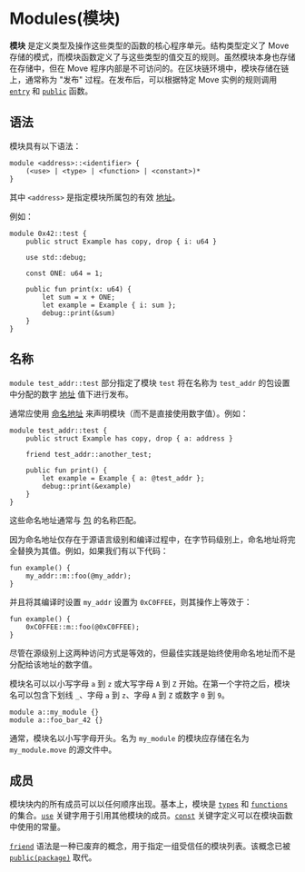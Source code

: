 # Modules(模块)

**模块** 是定义类型及操作这些类型的函数的核心程序单元。结构类型定义了 Move 存储的模式，而模块函数定义了与这些类型的值交互的规则。虽然模块本身也存储在存储中，但在 Move 程序内部是不可访问的。在区块链环境中，模块存储在链上，通常称为 "发布" 过程。在发布后，可以根据特定 Move 实例的规则调用 [`entry`](./functions.md#entry-modifier) 和 [`public`](./functions.md#visibility) 函数。

## 语法

模块具有以下语法：

```text
module <address>::<identifier> {
    (<use> | <type> | <function> | <constant>)*
}
```

其中 `<address>` 是指定模块所属包的有效 [地址](./primitive-types/address.md)。

例如：

```move
module 0x42::test {
    public struct Example has copy, drop { i: u64 }

    use std::debug;

    const ONE: u64 = 1;

    public fun print(x: u64) {
        let sum = x + ONE;
        let example = Example { i: sum };
        debug::print(&sum)
    }
}
```

## 名称

`module test_addr::test` 部分指定了模块 `test` 将在名称为 `test_addr` 的包设置中分配的数字 [地址](./primitive-types/address.md) 值下进行发布。

通常应使用 [命名地址](./primitive-types/address.md) 来声明模块（而不是直接使用数字值）。例如：

```move
module test_addr::test {
    public struct Example has copy, drop { a: address }

    friend test_addr::another_test;

    public fun print() {
        let example = Example { a: @test_addr };
        debug::print(&example)
    }
}
```

这些命名地址通常与 [包](./packages.md) 的名称匹配。

因为命名地址仅存在于源语言级别和编译过程中，在字节码级别上，命名地址将完全替换为其值。例如，如果我们有以下代码：

```move
fun example() {
    my_addr::m::foo(@my_addr);
}
```

并且将其编译时设置 `my_addr` 设置为 `0xC0FFEE`，则其操作上等效于：

```move
fun example() {
    0xC0FFEE::m::foo(@0xC0FFEE);
}
```

尽管在源级别上这两种访问方式是等效的，但最佳实践是始终使用命名地址而不是分配给该地址的数字值。

模块名可以以小写字母 `a` 到 `z` 或大写字母 `A` 到 `Z` 开始。在第一个字符之后，模块名可以包含下划线 `_`、字母 `a` 到 `z`、字母 `A` 到 `Z` 或数字 `0` 到 `9`。

```move
module a::my_module {}
module a::foo_bar_42 {}
```

通常，模块名以小写字母开头。名为 `my_module` 的模块应存储在名为 `my_module.move` 的源文件中。

## 成员

模块块内的所有成员可以以任何顺序出现。基本上，模块是 [`types`](./structs.md) 和 [`functions`](./functions.md) 的集合。[`use`](./uses.md) 关键字用于引用其他模块的成员。[`const`](./constants.md) 关键字定义可以在模块函数中使用的常量。

[`friend`](./friends.md) 语法是一种已废弃的概念，用于指定一组受信任的模块列表。该概念已被 [`public(package)`](./functions.md#visibility) 取代。

<!-- TODO 成员访问规则 -->